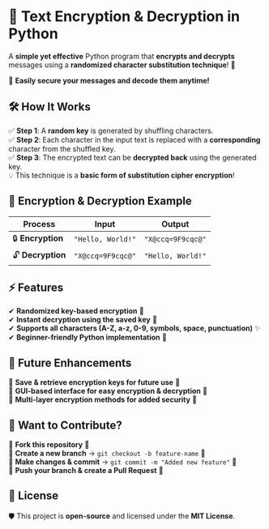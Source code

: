 # 🔐 Text Encryption & Decryption in Python  

A **simple yet effective** Python program that **encrypts and decrypts** messages using a **randomized character substitution technique**! 🔄  

🚀 **Easily secure your messages and decode them anytime!**  

## 🛠️ How It Works  
✅ **Step 1**: A **random key** is generated by shuffling characters.  
✅ **Step 2**: Each character in the input text is replaced with a **corresponding** character from the shuffled key.  
✅ **Step 3**: The encrypted text can be **decrypted back** using the generated key.  
💡 This technique is a **basic form of substitution cipher encryption**!  

## 🔑 Encryption & Decryption Example  
| Process       | Input               | Output               |
|--------------|---------------------|----------------------|
| 🔒 **Encryption** | `"Hello, World!"`  | `"X@ccq=9F9cqc@"`  |
| 🔓 **Decryption** | `"X@ccq=9F9cqc@"`  | `"Hello, World!"`  |

## ⚡ Features  
✔ **Randomized key-based encryption** 🔑  
✔ **Instant decryption using the saved key** 🔄  
✔ **Supports all characters (A-Z, a-z, 0-9, symbols, space, punctuation)** ✨  
✔ **Beginner-friendly Python implementation** 🐍  

## 🎯 Future Enhancements  
🔹 **Save & retrieve encryption keys for future use** 🔏  
🔹 **GUI-based interface for easy encryption & decryption** 🎨  
🔹 **Multi-layer encryption methods for added security** 🔐  

## 🤝 Want to Contribute?  
📌 **Fork this repository** 🍴  
📌 **Create a new branch** → `git checkout -b feature-name` 🌿  
📌 **Make changes & commit** → `git commit -m "Added new feature"` 🎨  
📌 **Push your branch & create a Pull Request** 🚀  

## 📜 License  
🛡️ This project is **open-source** and licensed under the **MIT License**.  
